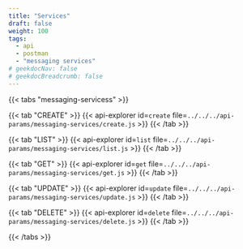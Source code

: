 ```yaml
---
title: "Services"
draft: false
weight: 100
tags:
  - api
  - postman
  - "messaging services"
# geekdocNav: false
# geekdocBreadcrumb: false
---
```


{{< tabs "messaging-servicess" >}}

{{< tab "CREATE" >}}
{{< api-explorer id=`create` file=`../../../api-params/messaging-services/create.js` >}}
{{< /tab >}}

{{< tab "LIST" >}}
{{< api-explorer id=`list` file=`../../../api-params/messaging-services/list.js` >}}
{{< /tab >}}

{{< tab "GET" >}}
{{< api-explorer id=`get` file=`../../../api-params/messaging-services/get.js` >}}
{{< /tab >}}

{{< tab "UPDATE" >}}
{{< api-explorer id=`update` file=`../../../api-params/messaging-services/update.js` >}}
{{< /tab >}}

{{< tab "DELETE" >}}
{{< api-explorer id=`delete` file=`../../../api-params/messaging-services/delete.js` >}}
{{< /tab >}}

{{< /tabs >}}